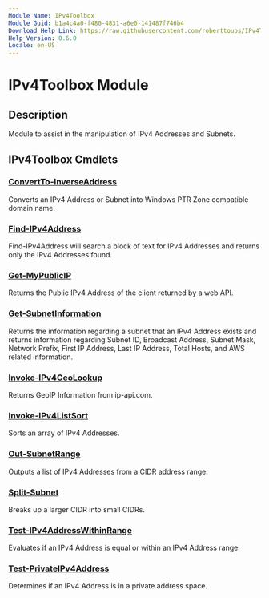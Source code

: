 ```yaml
---
Module Name: IPv4Toolbox
Module Guid: b1a4c4a0-f480-4831-a6e0-141487f746b4
Download Help Link: https://raw.githubusercontent.com/roberttoups/IPv4Toolbox/master/en-US/IPv4Toolbox-help.xml
Help Version: 0.6.0
Locale: en-US
---
```


# IPv4Toolbox Module

## Description

Module to assist in the manipulation of IPv4 Addresses and Subnets.

## IPv4Toolbox Cmdlets

### [ConvertTo-InverseAddress](ConvertTo-InverseAddress.md)

Converts an IPv4 Address or Subnet into Windows PTR Zone compatible domain name.

### [Find-IPv4Address](Find-IPv4Address.md)

Find-IPv4Address will search a block of text for IPv4 Addresses and returns only the IPv4 Addresses found.

### [Get-MyPublicIP](Get-MyPublicIP.md)

Returns the Public IPv4 Address of the client returned by a web API.

### [Get-SubnetInformation](Get-SubnetInformation.md)

Returns the information regarding a subnet that an IPv4 Address exists and returns information regarding Subnet ID, Broadcast Address, Subnet Mask, Network Prefix, First IP Address, Last IP Address, Total Hosts, and AWS related information.

### [Invoke-IPv4GeoLookup](Invoke-IPv4GeoLookup.md)

Returns GeoIP Information from ip-api.com.

### [Invoke-IPv4ListSort](Invoke-IPv4ListSort.md)

Sorts an array of IPv4 Addresses.

### [Out-SubnetRange](Out-SubnetRange.md)

Outputs a list of IPv4 Addresses from a CIDR address range.

### [Split-Subnet](Split-Subnet.md)

Breaks up a larger CIDR into small CIDRs.

### [Test-IPv4AddressWithinRange](Test-IPv4AddressWithinRange.md)

Evaluates if an IPv4 Address is equal or within an IPv4 Address range.

### [Test-PrivateIPv4Address](Test-PrivateIPv4Address.md)

Determines if an IPv4 Address is in a private address space.

